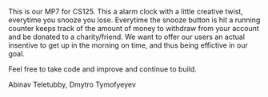 This is our MP7 for CS125. This a alarm clock with a little creative twist, everytime you snooze you lose. Everytime the 
snooze button is hit a running counter keeps track of the amount of money to withdraw from your account and be donated to 
a charity/friend. We want to offer our users an actual insentive to get up in the morning on time, and thus being effictive 
in our goal.

Feel free to take code and improve and continue to build.


Abinav Teletubby, Dmytro Tymofyeyev
